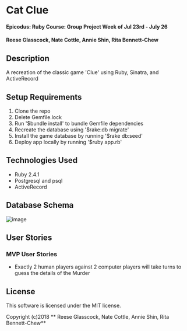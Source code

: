 # Cat Clue

#### Epicodus: Ruby Course: Group Project Week of Jul 23rd - July 26

#### Reese Glasscock, Nate Cottle, Annie Shin, Rita Bennett-Chew

## Description
A recreation of the classic game 'Clue' using Ruby, Sinatra, and ActiveRecord

## Setup Requirements

1. Clone the repo
1. Delete Gemfile.lock
1. Run '$bundle install' to bundle Gemfile dependencies
1. Recreate the database using '$rake:db migrate'
1. Install the game database by running '$rake db:seed'
1. Deploy app locally by running '$ruby app.rb'

## Technologies Used

* Ruby 2.4.1
* Postgresql and psql
* ActiveRecord

## Database Schema
![image](https://user-images.githubusercontent.com/11031915/43095872-170dddaa-8e6c-11e8-946c-105e3b1ad153.png)

## User Stories
### MVP User Stories
* Exactly 2 human players against 2 computer players will take turns to guess the details of the Murder

## License

This software is licensed under the MIT license.

Copyright (c)2018 ** Reese Glasscock, Nate Cottle, Annie Shin, Rita Bennett-Chew**
